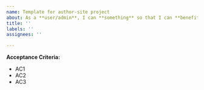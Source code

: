 ```yaml
---
name: Template for author-site project
about: As a **user/admin**, I can **something** so that I can **benefit".
title: ''
labels: ''
assignees: ''

---
```


**Acceptance Criteria:**

- AC1
- AC2
- AC3
